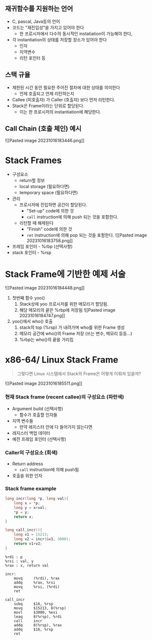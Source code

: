 
## 재귀함수를 지원하는 언어

- C, pascal, Java등의 언어
- 코드는 "재진입성"을 가지고 있어야 한다
	- 한 프로시저에서 다수의 동시적인 instatiation이 가능해야 한다,
- 각 instantiation의 상태를 저장할 장소가 있어야 한다
	- 인자
	- 지역변수
	- 리턴 포인터 등
## 스택 규율

- 제한된 시간 동안 필요한 주어진 절차에 대한 상태를 의미한다
	- 언제 호출되고 언제 리턴하는지
- Callee (피호출자) 가 Caller (호출자) 보다 먼저 리턴한다.
- Stack은 Frame이라는 단위로 할당된다.
	- 이는 한 프로시저의 instantiation에 해당한다.

## Call Chain (호출 체인) 예시

![[Pasted image 20231016183446.png]]

# Stack Frames
- 구성요소
	- return할 정보
	- local storage (필요하다면)
	- temporary space (필요하다면)
- 관리
	- 프로시저에 진입하면 공간이 할당된다.
		- "Set-up" code에 의한 것
		- ``` call ``` instruction에 의해 push 되는 것을 포함한다.
	- 리턴할 때 해제된다
		- "Finish" code에 의한 것
		- ``` ret ``` instruction에 의해 pop 되는 것을 포함한다.
![[Pasted image 20231016183758.png]]
- 프레임 포인터 - %rbp (선택사항)
- stack 포인터 - %rsp

# Stack Frame에 기반한 예제 서술

![[Pasted image 20231016184448.png]]
1. 첫번째 함수 yoo()
	1. Stack상에 yoo 프로시저를 위한 메모리가 할당됨.
	2. 해당 메모리의 끝은 %rbp에 저장됨
![[Pasted image 20231016184747.png]]
1. yoo()에서 who() 호출
	1. stack의 top (%rsp) 가 내려가며 who를 위한 Frame 생성
	2. 메모리 공간에 who()의 Frame 저장 (쓰는 변수, 메모리 등등...)
	3. %rbp는 who()의 끝을 가리킴

# x86-64/ Linux Stack Frame

> 그렇다면 Linux 시스템에서 Stack의 Frame은 어떻게 이뤄져 있을까?

![[Pasted image 20231016185511.png]]
### 현재 Stack frame (recent callee)의 구성요소 (파란색)

- Argument build (선택사항)
	- 함수가 호출할 인자들
- 지역 변수들
	- 만약 레지스터 안에 다 들어가지 않는다면
- 레지스터 백업 데이터
- 예전 프레임 포인터 (선택사항)

### Caller의 구성요소 (회색)

- Return address
	- ```call``` instruction에 의해 push됨
- 호출을 위한 인자

### Stack frame example

```C
long incr(long *p, long val){
	long x = *p;
	long y = x+val;
	*p = y;
	return x;
}

long call_incr(){
	long v1 = 15213;
	long v2 = incr(&v1, 3000);
	return v1+v2;
}
```

```gdb
%rdi : p
%rsi : val, y
%rax : x, return val

incr:
	movq     (%rdi), %rax
	addq     %rax, %rsi
	movq     %rsi, (%rdi)
	ret 

call_incr
	subq     $16, %rsp
	movq     $15213, 8(%rsp)
	movl     $3000, %esi
	leaq     8(%rsp), %rdi
	call     incr
	addq     8(%rsp), %rax
	addq     $16, %rsp
	ret
```
